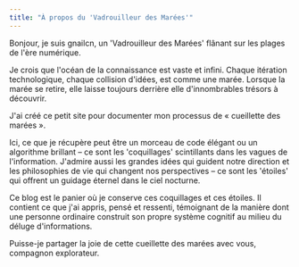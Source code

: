 ```yaml
---
title: "À propos du 'Vadrouilleur des Marées'"
---
```


Bonjour, je suis gnailcn, un 'Vadrouilleur des Marées' flânant sur les plages de l'ère numérique.

Je crois que l'océan de la connaissance est vaste et infini. Chaque itération technologique, chaque collision d'idées, est comme une marée. Lorsque la marée se retire, elle laisse toujours derrière elle d'innombrables trésors à découvrir.

J'ai créé ce petit site pour documenter mon processus de « cueillette des marées ».

Ici, ce que je récupère peut être un morceau de code élégant ou un algorithme brillant – ce sont les 'coquillages' scintillants dans les vagues de l'information. J'admire aussi les grandes idées qui guident notre direction et les philosophies de vie qui changent nos perspectives – ce sont les 'étoiles' qui offrent un guidage éternel dans le ciel nocturne.

Ce blog est le panier où je conserve ces coquillages et ces étoiles. Il contient ce que j'ai appris, pensé et ressenti, témoignant de la manière dont une personne ordinaire construit son propre système cognitif au milieu du déluge d'informations.

Puisse-je partager la joie de cette cueillette des marées avec vous, compagnon explorateur.